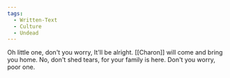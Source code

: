 ```yaml
---
tags:
  - Written-Text
  - Culture
  - Undead
---
```

Oh little one, don't you worry, 
It'll be alright.
[[Charon]] will come and bring you home.
No, don't shed tears, for your family is here. 
Don't you worry, poor one. 